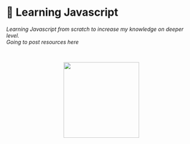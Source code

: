 # 👾 Learning Javascript

*Learning Javascript from scratch to increase my knowledge on deeper level.  
Going to post resources here*

<br />
<p align="center"><img src="https://user-images.githubusercontent.com/46372998/212392497-e7814f88-1f1c-4a07-bb31-220530ac7568.png" height=200 /></p>
